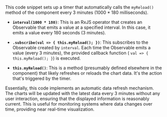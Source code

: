 This code snippet sets up a timer that automatically calls the `myReload()` method of the component every 3 minutes (1000 * 180 milliseconds).

*   **`interval(1000 * 180)`**: This is an RxJS operator that creates an Observable that emits a value at a specified interval. In this case, it emits a value every 180 seconds (3 minutes).

*   **`.subscribe(val => { this.myReload(); })`**: This subscribes to the Observable created by `interval`.  Each time the Observable emits a value (every 3 minutes), the provided callback function ( `val => { this.myReload(); }`) is executed.

*   **`this.myReload()`**: This is a method (presumably defined elsewhere in the component) that likely refreshes or reloads the chart data. It's the action that's triggered by the timer.

Essentially, this code implements an automatic data refresh mechanism. The charts will be updated with the latest data every 3 minutes without any user interaction, ensuring that the displayed information is reasonably current. This is useful for monitoring systems where data changes over time, providing near real-time visualization.